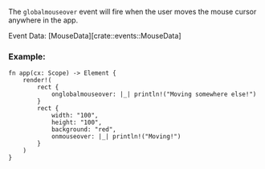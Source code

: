 The `globalmouseover` event will fire when the user moves the mouse cursor anywhere in the app.

Event Data: [MouseData][crate::events::MouseData]

### Example:

```rust, no_run
fn app(cx: Scope) -> Element {
    render!(
        rect {
            onglobalmouseover: |_| println!("Moving somewhere else!")
        }
        rect {
            width: "100",
            height: "100",
            background: "red",
            onmouseover: |_| println!("Moving!")
        }
    )
}